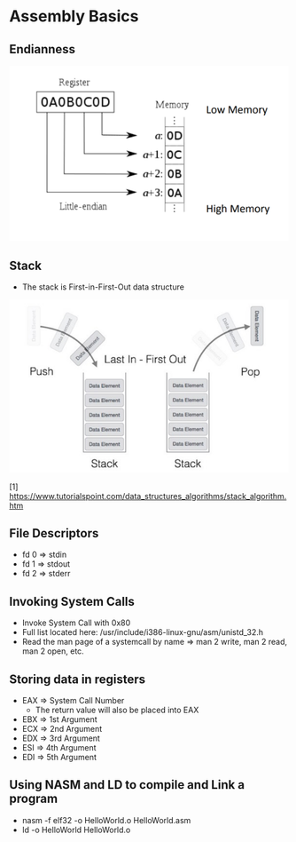 # Assembly Basics

## Endianness
<kbd><img src="https://github.com/billburn/assembly/blob/master/Assembly%20Basics/Screen-Captures/endianess-01.png" /></kbd>

## Stack
* The stack is First-in-First-Out data structure

<kbd><img src="https://github.com/billburn/assembly/blob/master/Assembly%20Basics/Screen-Captures/stack-02.png" /></kbd>

[1] https://www.tutorialspoint.com/data_structures_algorithms/stack_algorithm.htm

## File Descriptors
* fd 0 => stdin
* fd 1 => stdout
* fd 2 => stderr

## Invoking System Calls
* Invoke System Call with 0x80
* Full list located here: /usr/include/i386-linux-gnu/asm/unistd_32.h
* Read the man page of a systemcall by name => man 2 write, man 2 read, man 2 open, etc.

## Storing data in registers
* EAX => System Call Number
	* The return value will also be placed into EAX
* EBX => 1st Argument
* ECX => 2nd Argument
* EDX => 3rd Argument
* ESI => 4th Argument
* EDI => 5th Argument

## Using NASM and LD to compile and Link a program
* nasm -f elf32 -o HelloWorld.o HelloWorld.asm
* ld -o HelloWorld HelloWorld.o
